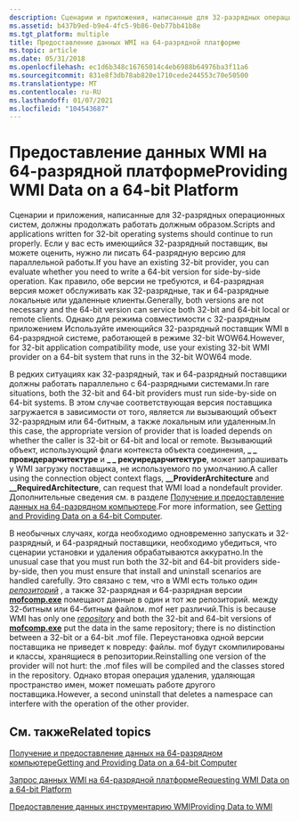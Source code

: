 ```yaml
---
description: Сценарии и приложения, написанные для 32-разрядных операционных систем, должны продолжать работать должным образом.
ms.assetid: b437b9ed-b9e4-4fc5-9b86-0eb77bb41b8e
ms.tgt_platform: multiple
title: Предоставление данных WMI на 64-разрядной платформе
ms.topic: article
ms.date: 05/31/2018
ms.openlocfilehash: ec1d6b348c16765014c4eb6988b64976ba3f11a6
ms.sourcegitcommit: 831e8f3db78ab820e1710cede244553c70e50500
ms.translationtype: MT
ms.contentlocale: ru-RU
ms.lasthandoff: 01/07/2021
ms.locfileid: "104543687"
---
```

# <a name="providing-wmi-data-on-a-64-bit-platform"></a><span data-ttu-id="b8d1c-103">Предоставление данных WMI на 64-разрядной платформе</span><span class="sxs-lookup"><span data-stu-id="b8d1c-103">Providing WMI Data on a 64-bit Platform</span></span>

<span data-ttu-id="b8d1c-104">Сценарии и приложения, написанные для 32-разрядных операционных систем, должны продолжать работать должным образом.</span><span class="sxs-lookup"><span data-stu-id="b8d1c-104">Scripts and applications written for 32-bit operating systems should continue to run properly.</span></span> <span data-ttu-id="b8d1c-105">Если у вас есть имеющийся 32-разрядный поставщик, вы можете оценить, нужно ли писать 64-разрядную версию для параллельной работы.</span><span class="sxs-lookup"><span data-stu-id="b8d1c-105">If you have an existing 32-bit provider, you can evaluate whether you need to write a 64-bit version for side-by-side operation.</span></span> <span data-ttu-id="b8d1c-106">Как правило, обе версии не требуются, и 64-разрядная версия может обслуживать как 32-разрядные, так и 64-разрядные локальные или удаленные клиенты.</span><span class="sxs-lookup"><span data-stu-id="b8d1c-106">Generally, both versions are not necessary and the 64-bit version can service both 32-bit and 64-bit local or remote clients.</span></span> <span data-ttu-id="b8d1c-107">Однако для режима совместимости с 32-разрядным приложением Используйте имеющийся 32-разрядный поставщик WMI в 64-разрядной системе, работающей в режиме 32-bit WOW64.</span><span class="sxs-lookup"><span data-stu-id="b8d1c-107">However, for 32-bit application compatibility mode, use your existing 32-bit WMI provider on a 64-bit system that runs in the 32-bit WOW64 mode.</span></span>

<span data-ttu-id="b8d1c-108">В редких ситуациях как 32-разрядный, так и 64-разрядный поставщики должны работать параллельно с 64-разрядными системами.</span><span class="sxs-lookup"><span data-stu-id="b8d1c-108">In rare situations, both the 32-bit and 64-bit providers must run side-by-side on 64-bit systems.</span></span> <span data-ttu-id="b8d1c-109">В этом случае соответствующая версия поставщика загружается в зависимости от того, является ли вызывающий объект 32-разрядным или 64-битным, а также локальным или удаленным.</span><span class="sxs-lookup"><span data-stu-id="b8d1c-109">In this case, the appropriate version of provider that is loaded depends on whether the caller is 32-bit or 64-bit and local or remote.</span></span> <span data-ttu-id="b8d1c-110">Вызывающий объект, использующий флаги контекста объекта соединения, **\_ \_ провидерарчитектуре** и **\_ \_ рекуиредарчитектуре**, может запрашивать у WMI загрузку поставщика, не используемого по умолчанию.</span><span class="sxs-lookup"><span data-stu-id="b8d1c-110">A caller using the connection object context flags, **\_\_ProviderArchitecture** and **\_\_RequiredArchitecture**, can request that WMI load a nondefault provider.</span></span> <span data-ttu-id="b8d1c-111">Дополнительные сведения см. в разделе [Получение и предоставление данных на 64-разрядном компьютере](getting-and-providing-data-on-a-64-bit-computer.md).</span><span class="sxs-lookup"><span data-stu-id="b8d1c-111">For more information, see [Getting and Providing Data on a 64-bit Computer](getting-and-providing-data-on-a-64-bit-computer.md).</span></span>

<span data-ttu-id="b8d1c-112">В необычных случаях, когда необходимо одновременно запускать и 32-разрядный, и 64-разрядный поставщики, необходимо убедиться, что сценарии установки и удаления обрабатываются аккуратно.</span><span class="sxs-lookup"><span data-stu-id="b8d1c-112">In the unusual case that you must run both the 32-bit and 64-bit providers side-by-side, then you must ensure that install and uninstall scenarios are handled carefully.</span></span> <span data-ttu-id="b8d1c-113">Это связано с тем, что в WMI есть только один [*репозиторий*](gloss-w.md) , а также 32-разрядная и 64-разрядная версии [**mofcomp.exe**](mofcomp.md) помещают данные в один и тот же репозиторий. между 32-битным или 64-битным файлом. mof нет различий.</span><span class="sxs-lookup"><span data-stu-id="b8d1c-113">This is because WMI has only one [*repository*](gloss-w.md) and both the 32-bit and 64-bit versions of [**mofcomp.exe**](mofcomp.md) put the data in the same repository; there is no distinction between a 32-bit or a 64-bit .mof file.</span></span> <span data-ttu-id="b8d1c-114">Переустановка одной версии поставщика не приведет к повреду: файлы. mof будут скомпилированы и классы, хранящиеся в репозитории.</span><span class="sxs-lookup"><span data-stu-id="b8d1c-114">Reinstalling one version of the provider will not hurt: the .mof files will be compiled and the classes stored in the repository.</span></span> <span data-ttu-id="b8d1c-115">Однако вторая операция удаления, удаляющая пространство имен, может помешать работе другого поставщика.</span><span class="sxs-lookup"><span data-stu-id="b8d1c-115">However, a second uninstall that deletes a namespace can interfere with the operation of the other provider.</span></span>

## <a name="related-topics"></a><span data-ttu-id="b8d1c-116">См. также</span><span class="sxs-lookup"><span data-stu-id="b8d1c-116">Related topics</span></span>

<dl> <dt>

[<span data-ttu-id="b8d1c-117">Получение и предоставление данных на 64-разрядном компьютере</span><span class="sxs-lookup"><span data-stu-id="b8d1c-117">Getting and Providing Data on a 64-bit Computer</span></span>](getting-and-providing-data-on-a-64-bit-computer.md)
</dt> <dt>

[<span data-ttu-id="b8d1c-118">Запрос данных WMI на 64-разрядной платформе</span><span class="sxs-lookup"><span data-stu-id="b8d1c-118">Requesting WMI Data on a 64-bit Platform</span></span>](requesting-wmi-data-on-a-64-bit-platform.md)
</dt> <dt>

[<span data-ttu-id="b8d1c-119">Предоставление данных инструментарию WMI</span><span class="sxs-lookup"><span data-stu-id="b8d1c-119">Providing Data to WMI</span></span>](providing-data-to-wmi.md)
</dt> </dl>

 

 



